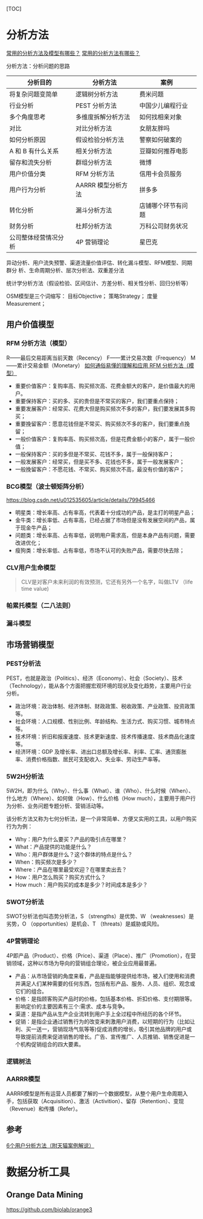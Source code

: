 <!--toc-->
[TOC]
# 分析方法

[常用的分析方法及模型有哪些？](https://www.zhihu.com/question/20117449)
[常用的分析方法有哪些？](https://www.cnblogs.com/foremostxl/p/11303655.html)

分析方法：分析问题的思路

| 分析目的             | 分析方法           | 案例               |
| -------------------- | ------------------ | ------------------ |
| 将复杂问题变简单     | 逻辑树分析方法     | 费米问题           |
| 行业分析             | PEST 分析方法      | 中国少儿编程行业   |
| 多个角度思考         | 多维度拆解分析方法 | 如何找相亲对象     |
| 对比                 | 对比分析方法       | 女朋友胖吗         |
| 如何分析原因         | 假设检验分析方法   | 警察如何破案的     |
| A 和 B 有什么关系    | 相关分析方法       | 豆瓣如何推荐电影   |
| 留存和流失分析       | 群组分析方法       | 微博               |
| 用户价值分类         | RFM 分析方法       | 信用卡会员服务     |
| 用户行为分析         | AARRR 模型分析方法 | 拼多多             |
| 转化分析             | 漏斗分析方法       | 店铺哪个环节有问题 |
| 财务分析             | 杜邦分析方法       | 万科公司财务状况   |
| 公司整体经营情况分析 | 4P 营销理论        | 星巴克             |


异动分析、用户流失预警、渠道流量价值评估、转化漏斗模型、RFM模型、同期群分
析、生命周期分析、层次分析法、双重差分法

统计学分析方法（假设检验、区间估计、方差分析、相关性分析、回归分析等）


OSM模型是三个词缩写：
目标Objective；
策略Strategy；
度量Measurement；
## 用户价值模型
### RFM 分析方法（模型）
R——最后交易距离当前天数（Recency）
F——累计交易次数（Frequency）
M——累计交易金额（Monetary）
[如何通俗易懂的理解和应用 RFM 分析方法（模型）](https://www.zhihu.com/question/49439948)

- 重要价值客户：复购率高、购买频次高、花费金额大的客户，是价值最大的用户。
- 重要保持客户：买的多、买的贵但是不常买的客户，我们要重点保持；
- 重要发展客户：经常买、花费大但是购买频次不多的客户，我们要发展其多购买；
- 重要挽留客户：愿意花钱但是不常买、购买频次不多的客户，我们要重点挽留；
- 一般价值客户：复购率高、购买频次高，但是花费金额小的客户，属于一般价值；
- 一般保持客户：买的多但是不常买、花钱不多，属于一般保持客户；
- 一般发展客户：经常买，但是买不多、花钱也不多，属于一般发展客户；
- 一般挽留客户：不愿花钱、不常买、购买频次不高，最没有价值的客户；



### BCG模型（波士顿矩阵分析）
https://blog.csdn.net/u012535605/article/details/79945466

- 明星类：增长率高、占有率高，代表着十分成功的产品，是主打的明星产品；
- 金牛类：增长率低、占有率高，已经占据了市场但是没有发展空间的产品，属于现金牛产品；
- 问题类：增长率高、占有率低，说明用户需求高，但是本身产品有问题，需要改进优化；
- 瘦狗类：增长率低、占有率低，市场不认可的失败产品，需要尽快去除；

### CLV用户生命模型
> CLV是对客户未来利润的有效预测，它还有另外一个名字，叫做LTV （life time value)

### 帕累托模型（二八法则）

### 漏斗模型

## 市场营销模型
### PEST分析法
PEST，也就是政治（Politics）、经济（Economy）、社会（Society）、技术（Technology），能从各个方面把握宏观环境的现状及变化趋势，主要用户行业分析。

- 政治环境：政治体制、经济体制、财政政策、税收政策、产业政策、投资政策等。
- 社会环境：人口规模、性别比例、年龄结构、生活力式、购买习惯、城市特点等。
- 技术环境：折旧和报废速度、技术更新速度、技术传播速度、技术商品化速度等。
- 经济环境：GDP 及增长率、进出口总额及增长率、利率、汇率、通货膨胀率、消费价格指数、居民可支配收入、失业率、劳动生产率等。

### 5W2H分析法
5W2H，即为什么（Why）、什么事（What）、谁（Who）、什么时候（When）、什么地方（Where）、如何做（How）、什么价格（How much），主要用于用户行为分析、业务问题专题分析、营销活动等。

该分析方法又称为七何分析法，是一个非常简单、方便又实用的工具，以用户购买行为为例：
- Why：用户为什么要买？产品的吸引点在哪里？
- What：产品提供的功能是什么？
- Who：用户群体是什么？这个群体的特点是什么？
- When：购买频次是多少？
- Where：产品在哪里最受欢迎？在哪里卖出去？
- How：用户怎么购买？购买方式什么？
- How much：用户购买的成本是多少？时间成本是多少？

### SWOT分析法
SWOT分析法也叫态势分析法，S （strengths）是优势、W （weaknesses）是劣势，O （opportunities）是机会、T （threats）是威胁或风险。

### 4P营销理论
4P即产品（Product）、价格（Price）、渠道（Place）、推广（Promotion），在营销领域，这种以市场为导向的营销组合理论，被企业应用最普遍。


- 产品：从市场营销的角度来看，产品是指能够提供给市场，被入们使用和消费并满足人们某种需要的任何东西，包括有形产品、服务、人员、组织、观念或它们的组合。
- 价格：是指顾客购买产品时的价格，包括基本价格、折扣价格、支付期限等。影响定价的主要因素有三个:需求、成本与竞争。
- 渠道：是指产品从生产企业流转到用户手上全过程中所经历的各个环节。
- 促销：是指企业通过销售行为的改变来刺激用户消费，以短期的行为（比如让利、买一送一，营销现场气氛等等)促成消费的增长，吸引其他品牌的用户或导致提前消费来促进销售的增长。广告、宣传推广、人员推销、销售促进是一个机构促销组合的四大要素。

### 逻辑树法

### AARRR模型
AARRR模型是所有运营人员都要了解的一个数据模型，从整个用户生命周期入手，包括获取（Acquisition）、激活（Activition）、留存（Retention）、变现（Revenue）和传播（Refer）。



## 参考

[6个用户分析方法（附天猫案例解说）](https://www.sohu.com/a/292837013_165070)

# 数据分析工具
## Orange Data Mining
https://github.com/biolab/orange3